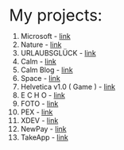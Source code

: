 <span style="font-size: 32px"> My projects: </span>

1) Microsoft - <a href="https://mrvalera.github.io/Other-Code/MyProject/index.html"> link </a>
2) Nature - <a href="https://mrvalera.github.io/Other-Code/MyProject4/Project.html"> link </a>
3) URLAUBSGLÜCK - <a href="https://mrvalera.github.io/Other-Code/Project5/index2.html"> link </a>
4) Calm - <a href="https://mrvalera.github.io/Other-Code/Project6/homePage.html"> link </a>
5) Calm Blog - <a href="https://mrvalera.github.io/Other-Code/Project6/blogPage.html"> link </a>
6) Space - <a href="https://mrvalera.github.io/Other-Code/Project%207/index.html"> link </a>
7) Helvetica v1.0 ( Game ) - <a href="https://mrvalera.github.io/Other-Code/ProjectGame/index.html"> link </a>
8) E C H O - <a href="https://mrvalera.github.io/Other-Code/project8/index.html"> link </a>
9) FOTO - <a href="https://mrvalera.github.io/Other-Code/project9/index.html"> link </a>
10) PEX - <a href="https://mrvalera.github.io/Other-Code/project10/index.html"> link </a>
11) XDEV - <a href="http://xdev.su"> link </a>
12) NewPay - <a href="http://var.newman.su"> link </a>
13) TakeApp - <a href="https://mrvalera.github.io/Other-Code/project11/index.html"> link </a>
